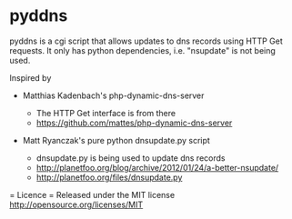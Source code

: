 pyddns
======

pyddns is a cgi script that allows updates to dns records using
HTTP Get requests. It only has python dependencies, i.e. "nsupdate"
is not being used.

Inspired by 
 * Matthias Kadenbach's php-dynamic-dns-server 
   * The HTTP Get interface is from there
   * https://github.com/mattes/php-dynamic-dns-server

 * Matt Ryanczak's pure python dnsupdate.py script 
   * dnsupdate.py is being used to update dns records
   * http://planetfoo.org/blog/archive/2012/01/24/a-better-nsupdate/
   * http://planetfoo.org/files/dnsupdate.py

= Licence =
Released under the MIT license
http://opensource.org/licenses/MIT
